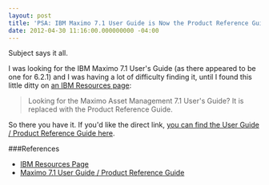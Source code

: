 ```yaml
---
layout: post
title: 'PSA: IBM Maximo 7.1 User Guide is Now the Product Reference Guide [Field Notes]'
date: 2012-04-30 11:16:00.000000000 -04:00
---
```

Subject says it all.

I was looking for the IBM Maximo 7.1 User's Guide (as there appeared to be one for 6.2.1) and I was having a lot of difficulty finding it, until I found this little ditty on [an IBM Resources page](http://www.ibm.com/developerworks/wikis/display/maximo/Related+Resources):

>Looking for the Maximo Asset Management 7.1 User's Guide? It is replaced with the Product Reference Guide.

So there you have it. If you'd like the direct link, [you can find the User Guide / Product Reference Guide here](http://publib.boulder.ibm.com/infocenter/tivihelp/v3r1/topic/com.ibm.mam.doc_7.1/pdf/mam71_prod_ref_guide.pdf).

###References
* <a href="http://www.ibm.com/developerworks/wikis/display/maximo/Related+Resources" target="_blank">IBM Resources Page</a>
* <a href="http://publib.boulder.ibm.com/infocenter/tivihelp/v3r1/topic/com.ibm.mam.doc_7.1/pdf/mam71_prod_ref_guide.pdf" target="_blank">Maximo 7.1 User Guide / Product Reference Guide</a>
